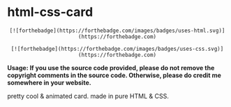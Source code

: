 # html-css-card

<div align="center">
    
    [![forthebadge](https://forthebadge.com/images/badges/uses-html.svg)](https://forthebadge.com)
    
    [![forthebadge](https://forthebadge.com/images/badges/uses-css.svg)](https://forthebadge.com)
    
</div>

**Usage: If you use the source code provided, please do not remove the copyright comments in the source code. Otherwise, please do credit me somewhere in your website.**

pretty cool &amp; animated card. made in pure HTML &amp; CSS.
